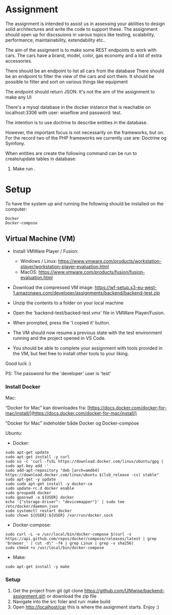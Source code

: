# Assignment

The assignment is intended to assist us in assessing your abilities to design solid architectures and write the code to support these.
The assignment should open up for discssuions in varous topics like testing, scalability, performance, maintainability, extendability etc..


The aim of the assigment is to make some REST endpoints to work with cars.
The cars have a brand, model, color, gas economy and a list of extra accessories.

There should be an endpoint to list all cars from the database
There should be an endpoint to filter the view of the cars and sort them. 
It should be possible to filter and sort on various things like equipment

The endpoint should return JSON. It's not the aim of the assignment to make any UI


There's a mysql database in the docker instance that is reachable on localhost:3306 with user: wiseflow and password: test.

The intention is to use doctrine to describe entities in the database.

However, the important focus is not necessarily on the frameworks, but on. For the record two of the PHP frameworks we currently use are: Doctrine og Symfony. 



When entities are create the following command can be run to create/update tables in database:
1) Make run .


# Setup

To have the system up and running the following should be installed on the computer: 
```
Docker
Docker-compose
```

## Virtual Machine (VM)
* Install VMWare Player / Fusion:  
    * Windows / Linux: https://www.vmware.com/products/workstation-player/workstation-player-evaluation.html
    * MacOS: https://www.vmware.com/products/fusion/fusion-evaluation.html

* Download the compressed VM image: https://wf-setup.s3-eu-west-1.amazonaws.com/developer/assignments/backend/backend-test.zip

* Unzip the contents to a folder on your local machine

* Open the 'backend-test/backed-test.vmx' file in VMWare Player/Fusion.
* When prompted, press the 'I copied it' button.

* The VM should now resume a previous state with the test environment running and the project opened in VS Code.
* You should be able to complete your assignment with tools provided in the VM, but feel free to install other tools to your liking.

Good luck :)

PS: The password for the 'developer' user is 'test'

### Install Docker
Mac:

“Docker for Mac” kan downloades fra: 
[https://docs.docker.com/docker-for-mac/install/](https://docs.docker.com/docker-for-mac/install/)

"Docker for Mac" indeholder både Docker og Docker-compose 

Ubuntu: 

* Docker:  
```
sudo apt-get update
sudo apt-get install -y curl
sudo su -c 'curl -fsSL https://download.docker.com/linux/ubuntu/gpg | sudo apt-key add -'
sudo add-apt-repository "deb [arch=amd64] https://download.docker.com/linux/ubuntu $(lsb_release -cs) stable"
sudo apt-get -y update
sudo sudo apt-get install -y docker-ce
sudo update-rc.d docker enable
sudo groupadd docker
sudo gpasswd -a ${USER} docker
echo '{"storage-driver": "devicemapper"}' | sudo tee /etc/docker/daemon.json
sudo systemctl restart docker
sudo chown ${USER}:${USER} /var/run/docker.sock 
```

* Docker-compose:  
```
sudo curl -L -o /usr/local/bin/docker-compose $(curl -s https://api.github.com/repos/docker/compose/releases/latest | grep 'browser_' | cut -d\" -f4 | grep Linux | grep -v sha256)
sudo chmod +x /usr/local/bin/docker-compose
```

* Make:
```
sudo apt-get install -y make
```

### Setup
1. Get the project from git (git clone https://github.com/UNIwise/backend-assignment.git) or download the zip file
2. Navigate into the src foler and run: make build
3. Open [http://localhost/car](http://localhost/car) this is where the assignment starts. Enjoy :)
  